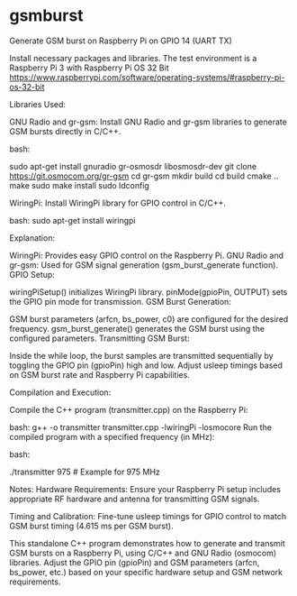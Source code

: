 # gsmburst
Generate GSM burst on Raspberry Pi on GPIO 14 (UART TX)

Install necessary packages and libraries. The test environment is a Raspberry Pi 3 with Raspberry Pi OS 32 Bit
https://www.raspberrypi.com/software/operating-systems/#raspberry-pi-os-32-bit

Libraries Used:

GNU Radio and gr-gsm: Install GNU Radio and gr-gsm libraries to generate GSM bursts directly in C/C++.

bash:

sudo apt-get install gnuradio gr-osmosdr libosmosdr-dev
git clone https://git.osmocom.org/gr-gsm
cd gr-gsm
mkdir build
cd build
cmake ..
make
sudo make install
sudo ldconfig

WiringPi: Install WiringPi library for GPIO control in C/C++.

bash:
sudo apt-get install wiringpi

Explanation:

WiringPi: Provides easy GPIO control on the Raspberry Pi.
GNU Radio and gr-gsm: Used for GSM signal generation (gsm_burst_generate function).
GPIO Setup:

wiringPiSetup() initializes WiringPi library.
pinMode(gpioPin, OUTPUT) sets the GPIO pin mode for transmission.
GSM Burst Generation:

GSM burst parameters (arfcn, bs_power, c0) are configured for the desired frequency.
gsm_burst_generate() generates the GSM burst using the configured parameters.
Transmitting GSM Burst:

Inside the while loop, the burst samples are transmitted sequentially by toggling the GPIO pin (gpioPin) high and low.
Adjust usleep timings based on GSM burst rate and Raspberry Pi capabilities.

Compilation and Execution:

Compile the C++ program (transmitter.cpp) on the Raspberry Pi:

bash:
g++ -o transmitter transmitter.cpp -lwiringPi -losmocore
Run the compiled program with a specified frequency (in MHz):

bash:

./transmitter 975  # Example for 975 MHz

Notes:
Hardware Requirements: Ensure your Raspberry Pi setup includes appropriate RF hardware and antenna for transmitting GSM signals.

Timing and Calibration: Fine-tune usleep timings for GPIO control to match GSM burst timing (4.615 ms per GSM burst).

This standalone C++ program demonstrates how to generate and transmit GSM bursts on a Raspberry Pi, using C/C++ and GNU Radio (osmocom) libraries. Adjust the GPIO pin (gpioPin) and GSM parameters (arfcn, bs_power, etc.) based on your specific hardware setup and GSM network requirements.
